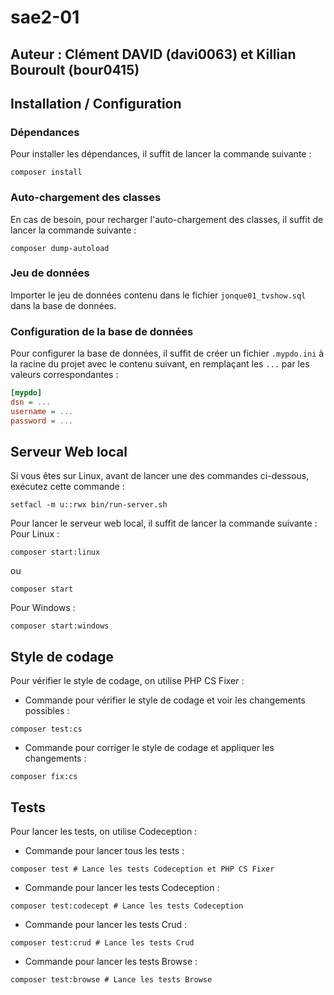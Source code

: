 # sae2-01

## Auteur : Clément DAVID (davi0063) et Killian Bouroult (bour0415)

## Installation / Configuration

### Dépendances

Pour installer les dépendances, il suffit de lancer la commande suivante :
```shell
composer install
```

### Auto-chargement des classes

En cas de besoin, pour recharger l'auto-chargement des classes, il suffit de lancer la commande suivante :
```shell
composer dump-autoload
```

### Jeu de données

Importer le jeu de données contenu dans le fichier `jonque01_tvshow.sql` dans la base de données.

### Configuration de la base de données

Pour configurer la base de données, il suffit de créer un fichier `.mypdo.ini` à la racine du projet avec le contenu suivant, en remplaçant les `...` par les valeurs correspondantes :
```ini
[mypdo]
dsn = ...
username = ...
password = ...
```

## Serveur Web local

Si vous êtes sur Linux, avant de lancer une des commandes ci-dessous, exécutez cette commande :
```shell
setfacl -m u::rwx bin/run-server.sh
```

Pour lancer le serveur web local, il suffit de lancer la commande suivante :  
Pour Linux :
```shell
composer start:linux
```
ou
```shell
composer start
```
Pour Windows :
```shell
composer start:windows
```

## Style de codage

Pour vérifier le style de codage, on utilise PHP CS Fixer :
- Commande pour vérifier le style de codage et voir les changements possibles : 
```shell
composer test:cs
```
- Commande pour corriger le style de codage et appliquer les changements : 
```shell
composer fix:cs
```

## Tests

Pour lancer les tests, on utilise Codeception :
- Commande pour lancer tous les tests :
```shell
composer test # Lance les tests Codeception et PHP CS Fixer
```
- Commande pour lancer les tests Codeception :
```shell
composer test:codecept # Lance les tests Codeception
```
- Commande pour lancer les tests Crud :
```shell
composer test:crud # Lance les tests Crud
```
- Commande pour lancer les tests Browse :
```shell
composer test:browse # Lance les tests Browse
```